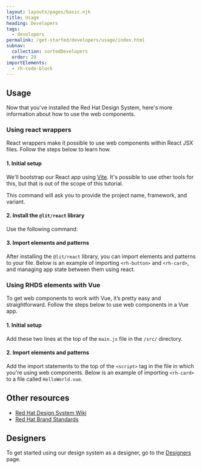 ```yaml
---
layout: layouts/pages/basic.njk
title: Usage
heading: Developers
tags:
  - developers
permalink: /get-started/developers/usage/index.html
subnav:
  collection: sortedDevelopers
  order: 20
importElements: 
  - rh-code-block
---
```


## Usage

Now that you've installed the Red Hat Design System, here's more information about how to use the web components.


### Using react wrappers

React wrappers make it possible to use web components within React JSX files. Follow the steps below to learn how.


#### 1. Initial setup

We'll bootstrap our React app using <a href="https://vitejs.dev/guide/#scaffolding-your-first-vite-project">Vite</a>. It's possible to use other tools for this, but that is out of the scope of this tutorial.

<rh-code-block>
  <script type="text/sample-javascript">npm create vite@latest</script>
</rh-code-block>

This command will ask you to provide the project name, framework, and variant.


#### 2. Install the `@lit/react` library

Use the following command:

<rh-code-block>
  <script type="text/sample-javascript">npm install @lit-labs/react</script>
</rh-code-block>


#### 3. Import elements and patterns

After installing the `@lit/react` library, you can import elements and patterns 
to your file. Below is an example of importing `<rh-button>` and `<rh-card>`, and
managing app state between them using react.

<rh-code-block>
  <script type="text/sample-javascript">import { useState } from 'react';
import { Button } from '@rhds/elements/react/rh-button/rh-button.js';
import { Badge } from '@rhds/elements/react/rh-badge/rh-badge.js';
import { Card } from '@rhds/elements/react/rh-card/rh-card.js';
export function App() {
  const [clicks, setClicks] = useState(0);
  return (
    <Card>
      <h2 slot="header">Click Me</h2>
      <Badge slot="header" number={clicks}></Badge>
      <Button slot="footer" onClick={() => setClicks(clicks + 1)}>
        Increment!
      </Button>
    </Card>
  )
}</script>
</rh-code-block>


### Using RHDS elements with Vue

To get web components to work with Vue, it’s pretty easy and straightforward. Follow the steps below to use web components in a Vue app.


#### 1. Initial setup

Add these two lines at the top of the `main.js` file in the `/src/` directory.

<rh-code-block>
  <script type="text/sample-javascript">import Vue from "vue";
import App from "./App.vue";</script>
</rh-code-block>


#### 2. Import elements and patterns

Add the import statements to the top of the `<script>` tag in the file in which you're using web components. Below is an example of importing `<rh-card>` to a file called `HelloWorld.vue`.

<rh-code-block>
  <script type="text/sample-javascript"><script type="importmap">
  import "@rhds/elements/rh-card/rh-card.js";
  export default {
    name: "HelloWorld",
    props: {
      msg: String
    }
  };
<</script><script type="text/sample-javascript">/script></script>
</rh-code-block>


## Other resources

- [Red Hat Design System Wiki](https://github.com/RedHat-UX/red-hat-design-system/wiki)
- [Red Hat Brand Standards](https://www.redhat.com/en/about/brand/standards)

<uxdot-feedback>
  <h2>Designers</h2>
  <p>To get started using our design system as a designer, go to the <a href="get-started/designers">Designers</a> page.</p>
</uxdot-feedback>
